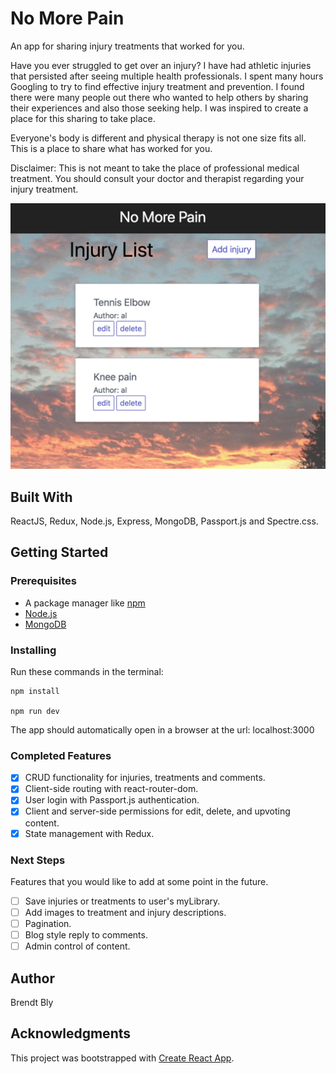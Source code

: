 # No More Pain
An app for sharing injury treatments that worked for you.

Have you ever struggled to get over an injury?  I have had athletic injuries that persisted after seeing multiple health professionals.  I spent many hours Googling to try to find effective injury treatment and prevention.  I found there were many people out there who wanted to help others by sharing their experiences and also those seeking help.  I was inspired to create a place for this sharing to take place.

Everyone's body is different and physical therapy is not one size fits all.  This is a place to share what has worked for you.

Disclaimer: This is not meant to take the place of professional medical treatment.  You should consult your doctor and therapist regarding your injury treatment.

![app picture](/no-more-pain-screenshot.jpeg)

## Built With

ReactJS, Redux, Node.js, Express, MongoDB, Passport.js and Spectre.css.

## Getting Started

### Prerequisites

- A package manager like [npm](https://www.npmjs.com/)
- [Node.js](https://nodejs.org/en/)
- [MongoDB](https://www.mongodb.com/)


### Installing

Run these commands in the terminal:

```
npm install

npm run dev
```

The app should automatically open in a browser at the url: localhost:3000

### Completed Features

- [x] CRUD functionality for injuries, treatments and comments.
- [x] Client-side routing with react-router-dom.
- [x] User login with Passport.js authentication.
- [x] Client and server-side permissions for edit, delete, and upvoting content.
- [x] State management with Redux.

### Next Steps

Features that you would like to add at some point in the future.

- [ ] Save injuries or treatments to user's myLibrary.
- [ ] Add images to treatment and injury descriptions.
- [ ] Pagination.
- [ ] Blog style reply to comments.
- [ ] Admin control of content.

## Author

Brendt Bly


## Acknowledgments

This project was bootstrapped with [Create React App](https://github.com/facebookincubator/create-react-app).